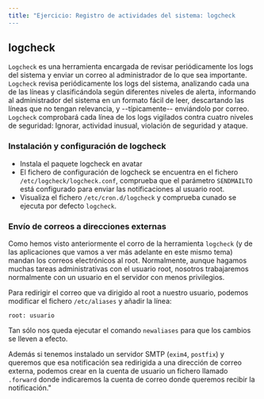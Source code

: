 ```yaml
---
title: "Ejercicio: Registro de actividades del sistema: logcheck
---
```


## logcheck

`Logcheck` es una herramienta encargada de revisar periódicamente los logs del sistema y enviar un correo al administrador de lo que sea importante. `Logcheck` revisa periódicamente los logs del sistema, analizando cada una de las líneas y clasificándola según diferentes niveles de alerta, informando al administrador del sistema en un formato fácil de leer, descartando las líneas que no tengan relevancia, y --típicamente-- enviándolo por correo. `Logcheck` comprobará cada línea de los logs vigilados contra cuatro niveles de seguridad: Ignorar, actividad inusual, violación de seguridad y ataque.  
  

### Instalación y configuración de logcheck

* Instala el paquete logcheck en avatar  
* El fichero de configuración de logcheck se encuentra en el fichero `/etc/logcheck/logcheck.conf`, comprueba que el parámetro `SENDMAILTO` está configurado para enviar las notificaciones al usuario root.  
* Visualiza el fichero `/etc/cron.d/logcheck` y comprueba cunado se ejecuta por defecto `logcheck`.  
  
### Envío de correos a direcciones externas

Como hemos visto anteriormente el corro de la herramienta `logcheck` (y de las aplicaciones que vamos a ver más adelante en este mismo tema) mandan los correos electrónicos al root. Normalmente, aunque hagamos muchas tareas administrativas con el usuario root, nosotros trabajaremos normalmente con un usuario en el servidor con menos privilegios.

Para redirigir el correo que va dirigido al root a nuestro usuario, podemos modificar el fichero `/etc/aliases` y añadir la línea:

    root: usuario

Tan sólo nos queda ejecutar el comando `newaliases` para que los cambios se lleven a efecto.  

Además si tenemos instalado un servidor SMTP (`exim4`, `postfix`) y queremos que esa notificación sea redirigida a una dirección de correo externa, podemos crear en la cuenta de usuario un fichero llamado `.forward` donde indicaremos la cuenta de correo donde queremos recibir la notificación."